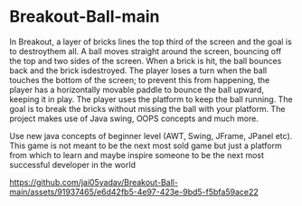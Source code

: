 # Breakout-Ball-main
In Breakout, a layer of bricks lines the top third of the screen and the goal is to destroythem all. A ball moves straight around the screen, bouncing off the top and two sides of the screen. When a brick is hit, the ball bounces back and the brick isdestroyed. The player loses a turn when the ball touches the bottom of the screen; to prevent this from happening, the player has a horizontally movable paddle to bounce the ball upward, keeping it in play. The player uses the platform to keep the ball running. The goal is to break the bricks without missing the ball with your platform. The project makes use of Java swing, OOPS concepts and much more.

 Use new java concepts of beginner level (AWT, Swing, JFrame, JPanel etc). This game is not meant to be the next most sold game but just a platform from which to learn and maybe inspire someone to be the next most successful developer in the world 

 

https://github.com/jai05yadav/Breakout-Ball-main/assets/91937465/e6d42fb5-4e97-423e-9bd5-f5bfa59ace22


